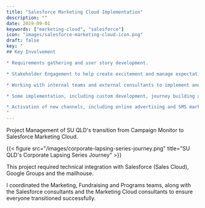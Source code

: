 ```yaml
---
title: "Salesforce Marketing Cloud Implementation"
description: ""
date: 2019-09-01
keywords: ["marketing-cloud", "salesforce"]
icon: "images/salesforce-marketing-cloud-icon.png"
draft: false
key: "
## Key Involvement

* Requirements gathering and user story development.

* Stakeholder Engagement to help create excitement and manage expectations.

* Working with internal teams and external consultants to implement and transition data.

* Some implementation, including custom development, journey building and integrations.

* Activation of new channels, including online advertising and SMS marketing.
"
---
```


Project Management of SU QLD's transition from Campaign Monitor to Salesforce Marketing Cloud.

{{< figure src="/images/corporate-lapsing-series-journey.png" title="SU QLD's Corporate Lapsing Series Journey" >}}

This project required technical integration with Salesforce (Sales Cloud), Google Groups and the mailhouse.

I coordinated the Marketing, Fundraising and Programs teams, along with the Salesforce consultants and the Marketing Cloud consultants to ensure everyone transitioned successfully.